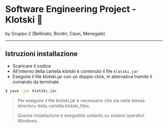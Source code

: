 # Software Engineering Project - Klotski 🧩
by Gruppo 2 (Bellinato, Bordin, Caon, Menegale)

---

## Istruzioni installazione 
* Scaricare il codice 
* All'interno della cartella klotski è contenuto il file `klotski.jar`
* Eseguire il file klotski.jar con un doppio click, in alternativa tramite il comando da terminale
```cmd
$ java -jar klotski.jar
```
> Per eseguire il file klotski.jar è necessario che sia nella stessa directory della cartella klotski_files.
> 
> Questa installazione è eseguibile soltanto su sistemi operativi Windows.